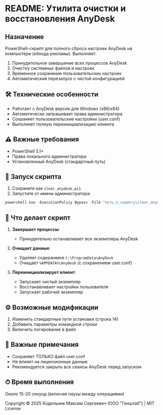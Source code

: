 # **README: Утилита очистки и восстановления AnyDesk**

## **Назначение**
PowerShell-скрипт для полного сброса настроек AnyDesk на компьютере (обнода рекламы). Выполняет:
1. Принудительное завершение всех процессов AnyDesk
2. Очистку системных файлов и настроек
3. Временное сохранение пользовательских настроек
4. Автоматический перезапуск с чистой конфигурацией

## **🛠 Технические особенности**
- Работает с AnyDesk версии для Windows (x86/x64)
- Автоматически запрашивает права администратора
- Сохраняет пользовательские настройки (user.conf)
- Выполняет полную переинициализацию клиента

## **⚠️ Важные требования**
- PowerShell 5.1+
- Права локального администратора
- Установленный AnyDesk (стандартный путь)

## **🚀 Запуск скрипта**
1. Сохраните как `clear_anydesk.ps1`
2. Запустите от имени администратора:
```powershell
powershell.exe -ExecutionPolicy Bypass -File "путь_к_скрипту\clear_anydesk.ps1"
```

## **🔧 Что делает скрипт**
1. **Завершает процессы**:
   - Принудительно останавливает все экземпляры AnyDesk

2. **Очищает данные**:
   - Удаляет содержимое `C:\ProgramData\AnyDesk`
   - Очищает `%APPDATA%\AnyDesk` (с сохранением user.conf)

3. **Переинициализирует клиент**:
   - Запускает чистый экземпляр
   - Восстанавливает настройки пользователя
   - Запускает рабочий экземпляр

## **⚙️ Возможные модификации**
1. Изменить стандартные пути установки (строка 14)
2. Добавить параметры командной строки
3. Включить логирование в файл

## **📌 Важные примечания**
- Сохраняет ТОЛЬКО файл user.conf
- Не влияет на лицензионные данные
- Рекомендуется закрыть все сеансы AnyDesk перед запуском

## **⏱ Время выполнения**
Около 15-20 секунд (включая паузы между операциями)

Copyright © 2025 Кодельник Максим Сергеевич (ООО "Генштаб") | MIT License
